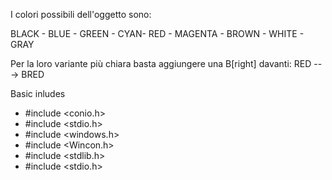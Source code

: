 I colori possibili dell'oggetto sono:

BLACK - BLUE - GREEN - CYAN- RED - MAGENTA - BROWN - WHITE - GRAY

Per la loro variante più chiara basta aggiungere una B[right] davanti: RED ---> BRED

Basic inludes

* #include <conio.h>
* #include <stdio.h>
* #include <windows.h>
* #include <Wincon.h>
* #include <stdlib.h>
* #include <stdio.h>

